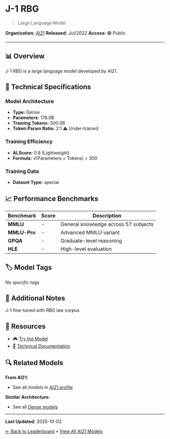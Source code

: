 # J-1 RBG

> Large Language Model

**Organization:** [AI21](../../labs/ai21.md)
**Released:** Jul/2022
**Access:** 🟢 Public

---

## 📊 Overview

J-1 RBG is a large language model developed by AI21.

## 🔧 Technical Specifications

### Model Architecture
- **Type:** Dense
- **Parameters:** 178.0B
- **Training Tokens:** 300.0B
- **Token:Param Ratio:** 2:1 ⚠️ Under-trained

### Training Efficiency
- **ALScore:** 0.8 (Lightweight)
- **Formula:** √(Parameters × Tokens) ÷ 300

### Training Data
- **Dataset Type:** special

## 📈 Performance Benchmarks

| Benchmark | Score | Description |
|-----------|-------|-------------|
| **MMLU** | - | General knowledge across 57 subjects |
| **MMLU-Pro** | - | Advanced MMLU variant |
| **GPQA** | - | Graduate-level reasoning |
| **HLE** | - | High-level evaluation |

## 🏷️ Model Tags

_No specific tags_

## 📝 Additional Notes

J-1 fine-tuned with RBG law corpus

## 🔗 Resources

- 🎮 [Try the Model](ask-rbg.ai)
- 📄 [Technical Documentation](https://www.ai21.com/blog/announcing-ai21-studio-and-jurassic-1)

## 🔍 Related Models

**From AI21:**
- See all models in [AI21 profile](../../labs/ai21.md)

**Similar Architecture:**
- See all [Dense models](../../architectures/dense.md)

---

**Last Updated:** 2025-10-02

[← Back to Leaderboard](../../README.md) • [View All AI21 Models](../../labs/ai21.md)
